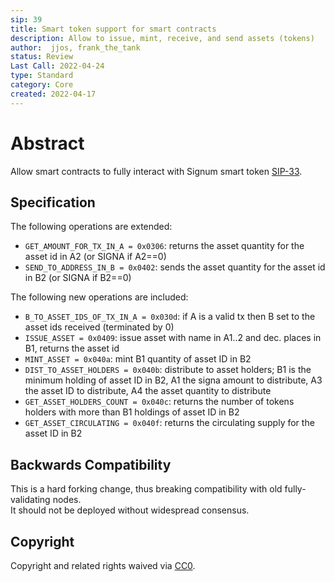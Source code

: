 ```yaml
---
sip: 39
title: Smart token support for smart contracts
description: Allow to issue, mint, receive, and send assets (tokens)
author:  jjos, frank_the_tank
status: Review
Last Call: 2022-04-24
type: Standard
category: Core
created: 2022-04-17
---
```

# Abstract
Allow smart contracts to fully interact with Signum smart token [SIP-33](https://github.com/signum-network/SIPs/blob/master/SIP/sip-33.md).

## Specification

The following operations are extended:
 - `GET_AMOUNT_FOR_TX_IN_A = 0x0306`: returns the asset quantity for the asset id in A2 (or SIGNA if A2==0)
 - `SEND_TO_ADDRESS_IN_B = 0x0402`: sends the asset quantity for the asset id in B2 (or SIGNA if B2==0)

The following new operations are included:
 - `B_TO_ASSET_IDS_OF_TX_IN_A = 0x030d`: if A is a valid tx then B set to the asset ids received (terminated by 0)
 - `ISSUE_ASSET = 0x0409`: issue asset with name in A1..2 and dec. places in B1, returns the asset id
 - `MINT_ASSET = 0x040a`: mint B1 quantity of asset ID in B2
 - `DIST_TO_ASSET_HOLDERS = 0x040b`: distribute to asset holders; B1 is the minimum holding of asset ID in B2, A1 the signa amount to distribute, A3 the asset ID to distribute, A4 the asset quantity to distribute
 - `GET_ASSET_HOLDERS_COUNT = 0x040c`: returns the number of tokens holders with more than B1 holdings of asset ID in B2
 - `GET_ASSET_CIRCULATING = 0x040f`: returns the circulating supply for the asset ID in B2

## Backwards Compatibility  
This is a hard forking change, thus breaking compatibility with old fully-validating nodes.  
It should not be deployed without widespread consensus.

## Copyright
Copyright and related rights waived via [CC0](https://creativecommons.org/publicdomain/zero/1.0/).
